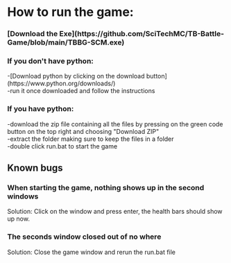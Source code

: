 <h1>How to run the game:</h1>

<h3>[Download the Exe](https://github.com/SciTechMC/TB-Battle-Game/blob/main/TBBG-SCM.exe)</h3>

<h3>If you don't have python:</h3>
-[Download python by clicking on the download button](https://www.python.org/downloads/)
<br>
-run it once downloaded and follow the instructions

<h3>If you have python:</h3>
-download the zip file containing all the files by pressing on the green code button on the top right and choosing "Download ZIP"
<br>
-extract the folder making sure to keep the files in a folder
<br>
-double click run.bat to start the game

<h2>Known bugs</h2>

<h3>When starting the game, nothing shows up in the second windows</h3>
Solution: Click on the window and press enter, the health bars should show up now.
<br>
<h3>The seconds window closed out of no where</h3>
Solution: Close the game window and rerun the run.bat file
